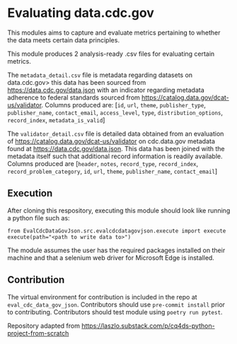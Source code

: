 # Evaluating data.cdc.gov
This modules aims to capture and evaluate metrics pertaining to whether the data meets certain data principles.

This module produces 2 analysis-ready .csv files for evaluating certain metrics.

The `metadata_detail.csv` file is metadata regarding datasets on data.cdc.gov> this data has been sourced from https://data.cdc.gov/data.json with an indicator regarding metadata adherence to federal standards sourced from https://catalog.data.gov/dcat-us/validator. Columns produced are: [`id`, `url`, `theme`, `publisher_type`, `publisher_name`, `contact_email`, `access_level`, `type`, `distribution_options`, `record_index`, `metadata_is_valid`]

The `validator_detail.csv` file is detailed data obtained from an evaluation of https://catalog.data.gov/dcat-us/validator on cdc.data.gov metadata found at https://data.cdc.gov/data.json. This data has been joined with the metadata itself such that additional record information is readily available. Columns produced are  [`header`, `notes`, `record_type`, `record_index`, `record_problem_category`, `id`, `url`, `theme`, `publisher_name`, `contact_email`]

## Execution
After cloning this respository, executing this module should look like running a python file such as:
```
from EvalCdcDataGovJson.src.evalcdcdatagovjson.execute import execute
execute(path="<path to write data to>")
```

The module assumes the user has the required packages installed on their machine and that a selenium web driver for Microsoft Edge is installed. 

## Contribution
The virtual environment for contribution is included in the repo at `eval_cdc_data_gov_json`. Contributors should use `pre-commit install` prior to contributing. Contributors should test module using `poetry run pytest`.

Repository adapted from https://laszlo.substack.com/p/cq4ds-python-project-from-scratch
